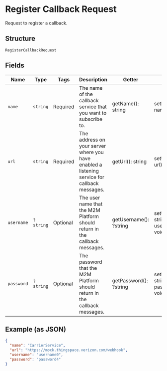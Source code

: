 
# Register Callback Request

Request to register a callback.

## Structure

`RegisterCallbackRequest`

## Fields

| Name | Type | Tags | Description | Getter | Setter |
|  --- | --- | --- | --- | --- | --- |
| `name` | `string` | Required | The name of the callback service that you want to subscribe to. | getName(): string | setName(string name): void |
| `url` | `string` | Required | The address on your server where you have enabled a listening service for callback messages. | getUrl(): string | setUrl(string url): void |
| `username` | `?string` | Optional | The user name that the M2M Platform should return in the callback messages. | getUsername(): ?string | setUsername(?string username): void |
| `password` | `?string` | Optional | The password that the M2M Platform should return in the callback messages. | getPassword(): ?string | setPassword(?string password): void |

## Example (as JSON)

```json
{
  "name": "CarrierService",
  "url": "https://mock.thingspace.verizon.com/webhook",
  "username": "username0",
  "password": "password4"
}
```

